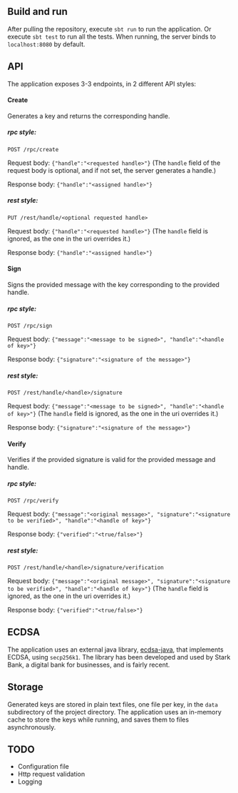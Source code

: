 ## Build and run

After pulling the repository, execute ```sbt run``` to run the application. Or execute  ```sbt test``` to run all the tests. When running, the server binds to `localhost:8080` by default.

## API

The application exposes 3-3 endpoints, in 2 different API styles:

#### Create 
Generates a key and returns the corresponding handle.

##### rpc style: 
```POST /rpc/create``` 

Request body: ```{"handle":"<requested handle>"}``` 
(The `handle` field of the request body is optional, and if not set, the server generates a handle.)

Response body: ```{"handle":"<assigned handle>"}```

##### rest style: 
```PUT /rest/handle/<optional requested handle>``` 

Request body: ```{"handle":"<requested handle>"}``` 
(The `handle` field is ignored, as the one in the uri overrides it.)

Response body: ```{"handle":"<assigned handle>"}```

#### Sign 
Signs the provided message with the key corresponding to the provided handle.

##### rpc style: 
```POST /rpc/sign``` 

Request body: ```{"message":"<message to be signed>", "handle":"<handle of key>"}```

Response body: ```{"signature":"<signature of the message>"}```

##### rest style: 
```POST /rest/handle/<handle>/signature``` 

Request body: ```{"message":"<message to be signed>", "handle":"<handle of key>"}```
(The `handle` field is ignored, as the one in the uri overrides it.)

Response body: ```{"signature":"<signature of the message>"}```

#### Verify
Verifies if the provided signature is valid for the provided message and handle.

##### rpc style: 
```POST /rpc/verify``` 

Request body: ```{"message":"<original message>", "signature":"<signature to be verified>", "handle":"<handle of key>"}```

Response body: ```{"verified":"<true/false>"}```

##### rest style: 
```POST /rest/handle/<handle>/signature/verification``` 

Request body: ```{"message":"<original message>", "signature":"<signature to be verified>", "handle":"<handle of key>"}```
(The `handle` field is ignored, as the one in the uri overrides it.)

Response body: ```{"verified":"<true/false>"}```

## ECDSA

The application uses an external java library, [ecdsa-java](https://github.com/starkbank/ecdsa-java), that implements ECDSA, using `secp256k1`. The library has been developed and used by Stark Bank, a digital bank for businesses, and is fairly recent.

## Storage

Generated keys are stored in plain text files, one file per key, in the `data` subdirectory of the project directory. The application uses an in-memory cache to store the keys while running, and saves them to files asynchronously.

## TODO

* Configuration file
* Http request validation
* Logging
